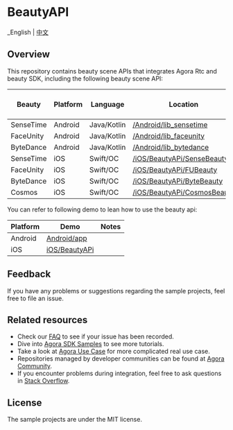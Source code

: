 # BeautyAPI

_English | [中文](README.zh.md)

## Overview

This repository contains beauty scene APIs that integrates Agora Rtc and beauty SDK, including the
following beauty scene API:

| Beauty    | Platform | Language    | Location                                                 | RTC SDK Version | Beauty SDK Version |
|-----------|----------|-------------|----------------------------------------------------------|-----------------|--------------------|
| SenseTime | Android  | Java/Kotlin | [/Android/lib_sensetime](/Android/lib_sensetime)         | 4.2.2           | 9.3.1              |
| FaceUnity | Android  | Java/Kotlin | [/Android/lib_faceunity](/Android/lib_faceunity)         | 4.2.2           | 8.7.0              |
| ByteDance | Android  | Java/Kotlin | [/Android/lib_bytedance](/Android/lib_bytedance)         | 4.2.2           | 4.6.0              |
| SenseTime | iOS      | Swift/OC    | [/iOS/BeautyAPi/SenseBeauty](/iOS/BeautyAPi/SenseBeauty) | 4.2.6           | 9.3.1              |
| FaceUnity | iOS      | Swift/OC    | [/iOS/BeautyAPi/FUBeauty](/iOS/BeautyAPi/FUBeauty)       | 4.2.6          | 8.7.0              |
| ByteDance | iOS      | Swift/OC    | [/iOS/BeautyAPi/ByteBeauty](/iOS/BeautyAPi/ByteBeauty)   | 4.2.6          | 4.5.1              |
| Cosmos | iOS      | Swift/OC    | [/iOS/BeautyAPi/CosmosBeauty](/iOS/BeautyAPi/CosmosBeauty)   | 4.2.6           | 3.7.1              |

You can refer to following demo to lean how to use the beauty api:

| Platform  | Demo                   | Notes |
|-----------|------------------------|---------|
| Android   | [Android/app](Android) |         |
| iOS       | [iOS/BeautyAPi](iOS)   |         |

## Feedback

If you have any problems or suggestions regarding the sample projects, feel free to file an issue.

## Related resources

- Check our [FAQ](https://docs.agora.io/en/faq) to see if your issue has been recorded.
- Dive into [Agora SDK Samples](https://github.com/AgoraIO) to see more tutorials.
- Take a look at [Agora Use Case](https://github.com/AgoraIO-usecase) for more complicated real use
  case.
- Repositories managed by developer communities can be found
  at [Agora Community](https://github.com/AgoraIO-Community).
- If you encounter problems during integration, feel free to ask questions
  in [Stack Overflow](https://stackoverflow.com/questions/tagged/agora.io).

## License

The sample projects are under the MIT license.
